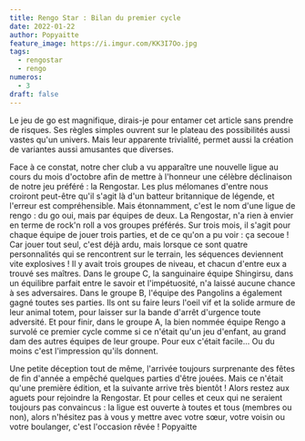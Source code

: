 ```yaml
---
title: Rengo Star : Bilan du premier cycle
date: 2022-01-22
author: Popyaitte
feature_image: https://i.imgur.com/KK3I7Oo.jpg
tags:
  - rengostar
  - rengo
numeros: 
  - 3
draft: false
---
```


Le jeu de go est magnifique, dirais-je pour entamer cet article sans prendre de risques. Ses règles simples ouvrent sur le plateau des possibilités aussi vastes qu'un univers. Mais leur apparente trivialité, permet aussi la création de variantes aussi amusantes que diverses.

Face à ce constat, notre cher club a vu apparaître une nouvelle ligue au cours du mois d'octobre afin de mettre à l'honneur une célèbre déclinaison de notre jeu préféré : la Rengostar. Les plus mélomanes d'entre nous croiront peut-être qu'il s'agit là d'un batteur britannique de légende, et l'erreur est compréhensible. Mais étonnamment, c'est le nom d'une ligue de rengo : du go oui, mais par équipes de deux. 
La Rengostar, n'a rien à envier en terme de rock'n roll a vos groupes préférés. Sur trois mois, il s'agit pour chaque équipe de jouer trois parties, et de ce qu'on a pu voir : ça secoue ! Car jouer tout seul, c'est déjà ardu, mais lorsque ce sont quatre personnalités qui se rencontrent sur le terrain, les séquences deviennent vite explosives !
Il y avait trois groupes de niveau, et chacun d'entre eux a trouvé ses maîtres. Dans le groupe C, la sanguinaire équipe Shingirsu, dans un équilibre parfait entre le savoir et l'impétuosité, n'a laissé aucune chance à ses adversaires. 
Dans le groupe B, l'équipe des Pangolins a également gagné toutes ses parties. Ils ont su faire leurs l'oeil vif et la solide armure de leur animal totem, pour laisser sur la bande d'arrêt d'urgence toute adversité. 
Et pour finir, dans le groupe A, la bien nommée équipe Rengo a survolé ce premier cycle comme si ce n'était qu'un jeu d'enfant, au grand dam des autres équipes de leur groupe. Pour eux c'était facile... Ou du moins c'est l'impression qu'ils donnent.

Une petite déception tout de même, l'arrivée toujours surprenante des fêtes de fin d'année a empêché quelques parties d'être jouées. Mais ce n'était qu'une première édition, et la suivante arrive très bientôt ! Alors restez aux aguets pour rejoindre la Rengostar. Et pour celles et ceux qui ne seraient toujours pas convaincus : la ligue est ouverte à toutes et tous (membres ou non), alors n'hésitez pas à vous y mettre avec votre sœur, votre voisin ou votre boulanger, c'est l'occasion rêvée !
Popyaitte
